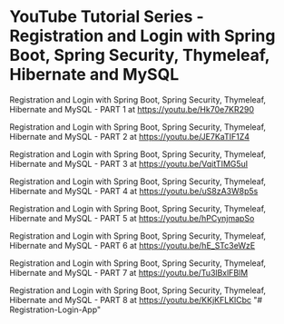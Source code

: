 # YouTube Tutorial Series - Registration and Login with Spring Boot, Spring Security, Thymeleaf, Hibernate and MySQL

Registration and Login with Spring Boot, Spring Security, Thymeleaf, Hibernate and MySQL - PART 1 at https://youtu.be/Hk70e7KR290

Registration and Login with Spring Boot, Spring Security, Thymeleaf, Hibernate and MySQL - PART 2 at https://youtu.be/JE7KaTIF1Z4

Registration and Login with Spring Boot, Spring Security, Thymeleaf, Hibernate and MySQL - PART 3 at https://youtu.be/VqitTIMG5uI

Registration and Login with Spring Boot, Spring Security, Thymeleaf, Hibernate and MySQL - PART 4 at https://youtu.be/uS8zA3W8p5s

Registration and Login with Spring Boot, Spring Security, Thymeleaf, Hibernate and MySQL - PART 5 at https://youtu.be/hPCynjmapSo

Registration and Login with Spring Boot, Spring Security, Thymeleaf, Hibernate and MySQL - PART 6 at https://youtu.be/hE_STc3eWzE

Registration and Login with Spring Boot, Spring Security, Thymeleaf, Hibernate and MySQL - PART 7 at https://youtu.be/Tu3lBxlFBlM

Registration and Login with Spring Boot, Spring Security, Thymeleaf, Hibernate and MySQL - PART 8 at https://youtu.be/KKjKFLKlCbc
"# Registration-Login-App" 
